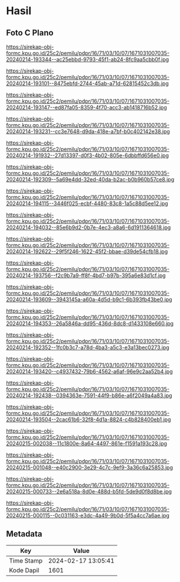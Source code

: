 # Hasil

## Foto C Plano

https://sirekap-obj-formc.kpu.go.id/25c2/pemilu/pdpr/16/71/03/10/07/1671031007035-20240214-193344--ac25ebbd-9793-45f1-ab24-8fc9aa5cbb0f.jpg

https://sirekap-obj-formc.kpu.go.id/25c2/pemilu/pdpr/16/71/03/10/07/1671031007035-20240214-193101--8475ebfd-2744-45ab-a71d-62815452c3db.jpg

https://sirekap-obj-formc.kpu.go.id/25c2/pemilu/pdpr/16/71/03/10/07/1671031007035-20240214-193147--ed87fa05-8359-4f70-acc3-ab1418716b52.jpg

https://sirekap-obj-formc.kpu.go.id/25c2/pemilu/pdpr/16/71/03/10/07/1671031007035-20240214-193231--cc3e7648-d9da-418e-a7bf-b0c402142e38.jpg

https://sirekap-obj-formc.kpu.go.id/25c2/pemilu/pdpr/16/71/03/10/07/1671031007035-20240214-191932--27d13397-d0f3-4b02-805e-6dbbffd656e0.jpg

https://sirekap-obj-formc.kpu.go.id/25c2/pemilu/pdpr/16/71/03/10/07/1671031007035-20240214-192309--5a69e4dd-32ed-40da-b2ac-b0b960b57ce8.jpg

https://sirekap-obj-formc.kpu.go.id/25c2/pemilu/pdpr/16/71/03/10/07/1671031007035-20240214-194115--3446f025-ecbf-4480-83c8-1a5c88d5ee12.jpg

https://sirekap-obj-formc.kpu.go.id/25c2/pemilu/pdpr/16/71/03/10/07/1671031007035-20240214-194032--85e6b9d2-0b7e-4ec3-a8a6-6d1911364618.jpg

https://sirekap-obj-formc.kpu.go.id/25c2/pemilu/pdpr/16/71/03/10/07/1671031007035-20240214-192622--29f5f246-1622-45f2-bbae-d39de54cfb18.jpg

https://sirekap-obj-formc.kpu.go.id/25c2/pemilu/pdpr/16/71/03/10/07/1671031007035-20240214-193756--f2c9b7a9-ff8f-4bd7-b97b-395a6e83d1cf.jpg

https://sirekap-obj-formc.kpu.go.id/25c2/pemilu/pdpr/16/71/03/10/07/1671031007035-20240214-193609--3943145a-a60a-4d5d-b9c1-6b393fb43be0.jpg

https://sirekap-obj-formc.kpu.go.id/25c2/pemilu/pdpr/16/71/03/10/07/1671031007035-20240214-194353--26a5846a-dd95-436d-8dc8-d1433108e660.jpg

https://sirekap-obj-formc.kpu.go.id/25c2/pemilu/pdpr/16/71/03/10/07/1671031007035-20240214-192352--1fc0b3c7-a78d-4ba3-a5c3-e3a13bec0273.jpg

https://sirekap-obj-formc.kpu.go.id/25c2/pemilu/pdpr/16/71/03/10/07/1671031007035-20240214-193420--c4937432-79b6-4562-a6af-96e9c2aa52b4.jpg

https://sirekap-obj-formc.kpu.go.id/25c2/pemilu/pdpr/16/71/03/10/07/1671031007035-20240214-192438--0394363e-7591-44f9-b86e-a6f2049a4a83.jpg

https://sirekap-obj-formc.kpu.go.id/25c2/pemilu/pdpr/16/71/03/10/07/1671031007035-20240214-193504--2cac61b6-32f8-4d1a-8824-c4b828400eb1.jpg

https://sirekap-obj-formc.kpu.go.id/25c2/pemilu/pdpr/16/71/03/10/07/1671031007035-20240215-002038--11c1800e-8a64-4497-861e-f1591a193c28.jpg

https://sirekap-obj-formc.kpu.go.id/25c2/pemilu/pdpr/16/71/03/10/07/1671031007035-20240215-001048--e40c2900-3e29-4c7c-9ef9-3a36c6a25853.jpg

https://sirekap-obj-formc.kpu.go.id/25c2/pemilu/pdpr/16/71/03/10/07/1671031007035-20240215-000733--2e6a518a-8d0e-488d-b5fd-5de9d0f8d8be.jpg

https://sirekap-obj-formc.kpu.go.id/25c2/pemilu/pdpr/16/71/03/10/07/1671031007035-20240215-000115--0c031163-e3dc-4a49-9b0d-5f5a4cc7a6ae.jpg


## Metadata

| Key        | Value               |
| ---------- | ------------------- |
| Time Stamp | 2024-02-17 13:05:41 |
| Kode Dapil | 1601                |



